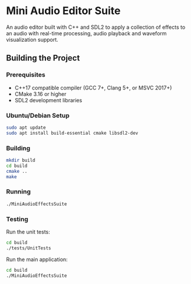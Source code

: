 # Mini Audio Editor Suite

An audio editor built with C++ and SDL2 to apply a collection of effects to an audio with real-time processing, audio playback and waveform visualization support.

## Building the Project

### Prerequisites

- C++17 compatible compiler (GCC 7+, Clang 5+, or MSVC 2017+)
- CMake 3.16 or higher
- SDL2 development libraries

### Ubuntu/Debian Setup

```bash
sudo apt update
sudo apt install build-essential cmake libsdl2-dev
```

### Building

```bash
mkdir build
cd build
cmake ..
make
```

### Running

```bash
./MiniAudioEffectsSuite
```

### Testing

Run the unit tests:
```bash
cd build
./tests/UnitTests
```

Run the main application:
```bash
cd build
./MiniAudioEffectsSuite
``` 
